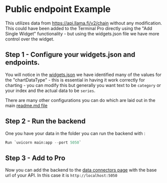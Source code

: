 # Public endpoint Example

This utilizes data from https://api.llama.fi/v2/chain without any modification. This could have been added to the Terminal Pro directly using the "Add Single Widget" functionality - but using the widgets.json file we have more control over the widget.

## Step 1 - Configure your widgets.json and endpoints.

You will notice in the [widgets.json](/public_endpoint/widgets.json) we have identified many of the values for the "chartDataType" - this is essential in having it work correctly for charting - you can modify this but generally you want text to be `category` or your index and the actual data to be `series`.

There are many other configurations you can do which are laid out in the main [readme.md file](/README.md)

## Step 2 - Run the backend

One you have your data in the folder you can run the backend with :

```python
Run `uvicorn main:app --port 5050`
```

## Step 3 - Add to Pro

Now you can add the backend to the [data connectors page](https://pro.openbb.dev/app/data-connectors) with the base url of your API. In this case it is `http://localhost:5050`
